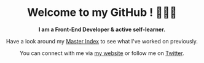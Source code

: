 ###  <h1 align="center">Welcome to my GitHub ! 👨🏼‍💻 </h1>

**<p align="center">I am a Front-End Developer & active self-learner.</p>** 
<p align="center">Have a look around my <a href="https://github.com/Sherlac/Master_Index">Master Index</a> to see what I've worked on previously.</p>
<p align="center">You can connect with me via <a href="https://charles-mariot.fr">my website</a> or follow me on <a href="https://twitter.com/charles_mariot">Twitter</a>.</p>
